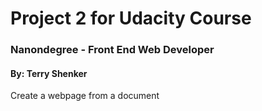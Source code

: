 # Project 2 for Udacity Course

### Nanondegree - Front End Web Developer

#### By: Terry Shenker

Create a webpage from a document 